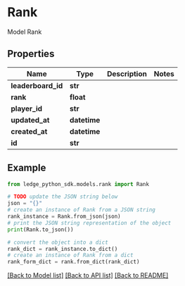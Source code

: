 # Rank

Model Rank

## Properties

Name | Type | Description | Notes
------------ | ------------- | ------------- | -------------
**leaderboard_id** | **str** |  | 
**rank** | **float** |  | 
**player_id** | **str** |  | 
**updated_at** | **datetime** |  | 
**created_at** | **datetime** |  | 
**id** | **str** |  | 

## Example

```python
from ledge_python_sdk.models.rank import Rank

# TODO update the JSON string below
json = "{}"
# create an instance of Rank from a JSON string
rank_instance = Rank.from_json(json)
# print the JSON string representation of the object
print(Rank.to_json())

# convert the object into a dict
rank_dict = rank_instance.to_dict()
# create an instance of Rank from a dict
rank_form_dict = rank.from_dict(rank_dict)
```
[[Back to Model list]](../README.md#documentation-for-models) [[Back to API list]](../README.md#documentation-for-api-endpoints) [[Back to README]](../README.md)


